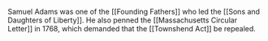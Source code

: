 Samuel Adams was one of the [[Founding Fathers]] who led the [[Sons and Daughters of Liberty]]. He also penned the [[Massachusetts Circular Letter]] in 1768, which demanded that the [[Townshend Act]] be repealed.